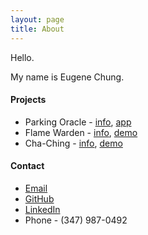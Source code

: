 ```yaml
---
layout: page
title: About
---
```


Hello. 

My name is Eugene Chung.  

#### Projects

* Parking Oracle - [info](http://parkingoracle.com/info), [app](http://parkingoracle.com/)
* Flame Warden - [info](http://devpost.com/software/fire-alarm-iot), [demo](https://www.youtube.com/watch?v=U5rABt6q_Qo)
* Cha-Ching - [info](https://eugenechung81.github.io/chaching2/), [demo](https://chaching.io/send) 

#### Contact

* [Email](mailto:eugene.chung.career@gmail.com)
* [GitHub](https://github.com/eugenechung81)
* [LinkedIn](https://www.linkedin.com/in/eugenechung)
* Phone - (347) 987-0492